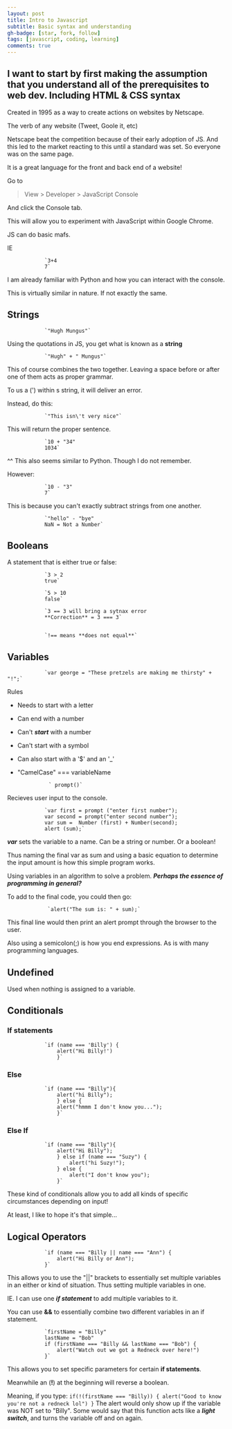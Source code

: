 ```yaml
---
layout: post
title: Intro to Javascript
subtitle: Basic syntax and understanding
gh-badge: [star, fork, follow]
tags: [javascript, coding, learning]
comments: true
---
```



## I want to start by first making the assumption that you understand all of the prerequisites to web dev. Including HTML & CSS syntax

Created in 1995 as a way to create actions on websites by Netscape.

The verb of any website (Tweet, Goole it, etc)

Netscape beat the competition because of their early adoption of JS. And this led to the market reacting to this until a standard was set. So everyone was on the same page.

It is a great language for the front and back end of a website!

Go to

> View > Developer > JavaScript Console

And click the Console tab.

This will allow you to experiment with JavaScript within Google Chrome.

JS can do basic mafs.

IE

                `3+4
                7`

I am already familiar with Python and how you can interact with the console.

This is virtually similar in nature. If not exactly the same.

## Strings

                `"Hugh Mungus"`

Using the quotations in JS, you get what is known as a **string**

                `"Hugh" + " Mungus"`

This of course combines the two together. Leaving a space before or after one of them acts as proper grammar.

To us a (') within s string, it will deliver an error.

Instead, do this:

                `"This isn\'t very nice"`

This will return the proper sentence.

                `10 + "34"
                1034`

^^ This also seems similar to Python. Though I do not remember.

However:

                `10 - "3"
                7`

This is because you can't exactly subtract strings from one another.

                `"hello" - "bye"
                NaN = Not a Number`

## Booleans

A statement that is either true or false:

                `3 > 2
                true`

                `5 > 10
                false`

                `3 == 3 will bring a sytnax error
                **Correction** = 3 === 3`


                `!== means **does not equal**`

## Variables

                `var george = "These pretzels are making me thirsty" + "!";`

Rules

- Needs to start with a letter
- Can end with a number
- Can't ***start*** with a number
- Can't start with a symbol
- Can also start with a '$' and an '_'
- "CamelCase" === variableName

                ` prompt()`

Recieves user input to the console.

                `var first = prompt ("enter first number");
                var second = prompt("enter second number");
                var sum =  Number (first) + Number(second);
                alert (sum);`

***var*** sets the variable to a name. Can be a string or number. Or a boolean!

Thus naming the final var as sum and using a basic equation to determine the input amount is how this simple program works.

Using variables in an algorithm to solve a problem. ***Perhaps the essence of programming in general?***

To add to the final code, you could then go:

                 `alert("The sum is: " + sum);`

This final line would then print an alert prompt through the browser to the user.

Also using a semicolon(;) is how you end expressions. As is with many programming languages.

## Undefined

Used when nothing is assigned to a variable.

## Conditionals

### If statements

                `if (name === 'Billy') {
                    alert("Hi Billy!')
                    }`

### Else

                `if (name === "Billy"){
                    alert("hi Billy");
                    } else {
                    alert("hmmm I don't know you...");
                    }`

### Else If

                `if (name === "Billy"){
                    alert("Hi Billy");
                    } else if (name === "Suzy") {
                        alert("hi Suzy!");
                    } else {
                        alert("I don't know you");
                    }`

These kind of conditionals allow you to add all kinds of specific circumstances depending on input!

At least, I like to hope it's that simple...

## Logical Operators

                `if (name === "Billy || name === "Ann") {
                    alert("Hi Billy or Ann");
                }`

This allows you to use the "||" brackets to essentially set multiple variables in an either or kind of situation. Thus setting multiple variables in one.

IE. I can use one ***if statement*** to add multiple variables to it.

You can use **&&** to essentially combine two different variables in an if statement.

                `firstName = "Billy"
                lastName = "Bob"
                if (firstName === "Billy && lastName === "Bob") {
                    alert("Watch out we got a Redneck over here!")
                }`

This allows you to set specific parameters for certain **if statements**.

Meanwhile an (**!**) at the beginning will reverse a boolean.

Meaning, if you type:
                `if(!(firstName === "Billy)) {
                alert("Good to know you're not a redneck lol")
                }`
The alert would only show up if the variable was NOT set to "Billy". Some would say that this function acts like a ***light switch***, and turns the variable off and on again.
